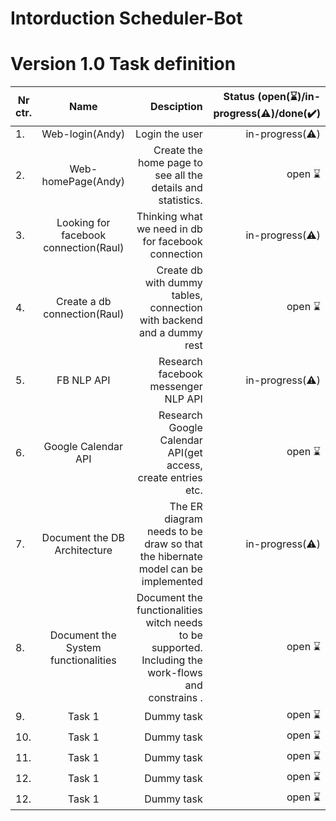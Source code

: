 # Intorduction Scheduler-Bot


# Version 1.0 Task definition 


| Nr ctr.  | Name                           | Desciption                                     | Status (open(:hourglass:)/in-progress(:warning:)/done(:heavy_check_mark:) |
| -------- |:------------------------------:| ----------------------------------------------:| -------------------------------------------------------------------------:|
| 1.       | Web-login(Andy)                     | Login the user                                      | in-progress(:warning:)                                                          |
| 2.       | Web-homePage(Andy)                       | Create the home page to see all the details and statistics.                                    | open :hourglass:                                                          |
| 3.       | Looking for facebook connection(Raul)            | Thinking what we need in db for facebook connection   | in-progress(:warning:)                                                          |
| 4.       | Create a db connection(Raul)                        | Create db with dummy tables, connection with backend and a dummy rest                                       | open :hourglass:                                                          |
| 5.       | FB NLP API                        | Research facebook messenger NLP API                                     | in-progress(:warning:)                                                          |
| 6.       | Google Calendar API                        | Research Google Calendar API(get access, create entries etc.                                      | open :hourglass:                                                          |
| 7.       | Document the DB Architecture                       | The ER diagram needs to be draw so that the hibernate model can be implemented           | in-progress(:warning:)                                                         |
| 8.       | Document the System functionalities                       | Document the functionalities witch needs to be supported. Including the work-flows and constrains . | open :hourglass:                                                          |
| 9.       | Task 1                        | Dummy task                                      | open :hourglass:                                                          |
| 10.       | Task 1                        | Dummy task                                      | open :hourglass:                                                          |
| 11.       | Task 1                        | Dummy task                                      | open :hourglass:                                                          |
| 12.       | Task 1                        | Dummy task                                      | open :hourglass:                                                          |
| 12.       | Task 1                        | Dummy task                                      | open :hourglass:                                                          |
